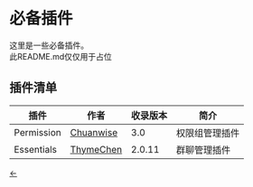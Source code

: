 # 必备插件        
这里是一些必备插件。       
此README.md仅仅用于占位       
## 插件清单     
| 插件 | 作者 | 收录版本 | 简介 |
 | ---- | ----| ---- | ---- |
 | Permission | [Chuanwise](https://github.com/Chuanwise) | 3.0 | 权限组管理插件 |
 | Essentials | [ThymeChen](https://github.com/ThymeChen) | 2.0.11 | 群聊管理插件 |


[<-](https://github.com/qfys521/Test)
